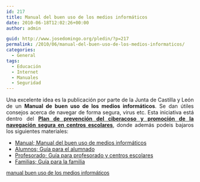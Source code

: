 ```yaml
---
id: 217
title: Manual del buen uso de los medios informáticos
date: 2010-06-18T12:02:26+00:00
author: admin

guid: http://www.josedomingo.org/pledin/?p=217
permalink: /2010/06/manual-del-buen-uso-de-los-medios-informaticos/
categories:
  - General
tags:
  - Educación
  - Internet
  - Manuales
  - Seguridad
---
```

<p style="text-align: justify;">
  Una excelente idea es la publicación por parte de la Junta de Castilla y León de un <strong>Manual de buen uso de los medios informáticos</strong>. Se dan útiles consejos acerca de navegar de forma segura, virus etc. Esta iniciativa está dentro del <a href="http://www.educa.jcyl.es/educacyl/cm/ciberacoso/tkMain"><strong>Plan de prevención del ciberacoso y promoción de la navegación segura en centros escolares</strong></a>, donde además podeis bajaros los siguientes materiales:
</p>

<ul id="cmContentResourcesList">
  <li>
    <a href="http://www.educa.jcyl.es/educacyl/cm/ciberacoso/images?locale=es_ES&textOnly=false&idMmedia=189889">Manual; Manual del buen uso de medios informáticos<abbr title="Megabyte"></abbr></a>
  </li>
  <li>
    <a href="http://www.educa.jcyl.es/educacyl/cm/ciberacoso/images?locale=es_ES&textOnly=false&idMmedia=189983">Alumnos; Guía para el alumnado<abbr title="Megabyte"></abbr></a>
  </li>
  <li>
    <a href="http://www.educa.jcyl.es/educacyl/cm/ciberacoso/images?locale=es_ES&textOnly=false&idMmedia=189984">Profesorado; Guía para profesorado y centros escolares<abbr title="Megabyte"></abbr></a>
  </li>
  <li>
    <a href="http://www.educa.jcyl.es/educacyl/cm/ciberacoso/images?locale=es_ES&textOnly=false&idMmedia=189985">Familias; Guía para la familia</a>
  </li>
</ul>

<a style="margin: 12px auto 6px auto; font-family: Helvetica,Arial,Sans-serif; font-style: normal; font-variant: normal; font-weight: normal; font-size: 14px; line-height: normal; font-size-adjust: none; font-stretch: normal; -x-system-font: none; display: block; text-decoration: underline;" title="View manual buen uso de los medios informáticos on Scribd" href="http://www.scribd.com/doc/31226022/manual-buen-uso-de-los-medios-informaticos">manual buen uso de los medios informáticos</a> 

<!-- AddThis Advanced Settings generic via filter on the_content -->

<!-- AddThis Share Buttons generic via filter on the_content -->